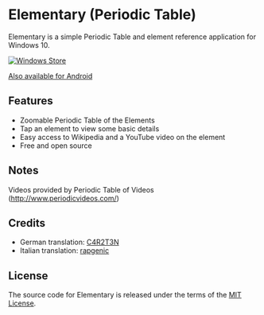 # Elementary (Periodic Table)

Elementary is a simple Periodic Table and element reference application for Windows 10.

[![Windows Store](https://raw.githubusercontent.com/ultramega/elementary-uwp/master/art/store/English_Get_it_Win_10_InvariantCulture_Default.png)](https://www.microsoft.com/store/apps/9NBLGGH4LWNB?ocid=badge)

[Also available for Android](https://github.com/ultramega/elementary)

## Features

- Zoomable Periodic Table of the Elements
- Tap an element to view some basic details
- Easy access to Wikipedia and a YouTube video on the element
- Free and open source

## Notes

Videos provided by Periodic Table of Videos (http://www.periodicvideos.com/)

## Credits

- German translation: [C4R2T3N](https://github.com/C4R2T3N)
- Italian translation: [rapgenic](https://github.com/rapgenic)

## License

The source code for Elementary is released under the terms of the [MIT License](http://sguidetti.mit-license.org/).
